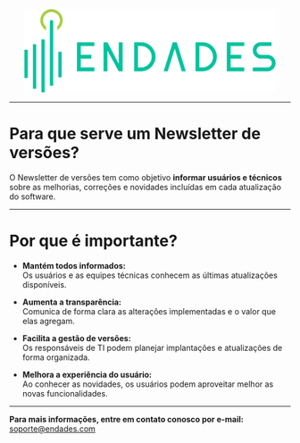 <!-- [![Endades](Imagenes/endades.png)](https://endades.com/) -->

<div style="display: flex; justify-content: center;">
  <a href="https://endades.com/">
    <img src="../images/endades.png" alt="Endades" width="450" />
  </a>
</div>

---

# Para que serve um Newsletter de versões?

O Newsletter de versões tem como objetivo **informar usuários e técnicos** sobre as melhorias, correções e novidades incluídas em cada atualização do software.

---

# Por que é importante?

- **Mantém todos informados:**  
  Os usuários e as equipes técnicas conhecem as últimas atualizações disponíveis.

- **Aumenta a transparência:**  
  Comunica de forma clara as alterações implementadas e o valor que elas agregam.

- **Facilita a gestão de versões:**  
  Os responsáveis de TI podem planejar implantações e atualizações de forma organizada.

- **Melhora a experiência do usuário:**  
  Ao conhecer as novidades, os usuários podem aproveitar melhor as novas funcionalidades.

---

**Para mais informações, entre em contato conosco por e-mail:**  
[soporte@endades.com](mailto:soporte@endades.com)
